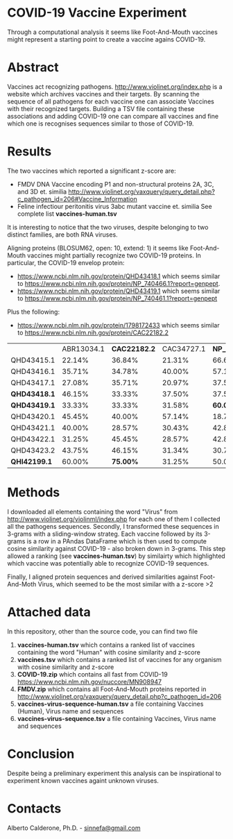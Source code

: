 # COVID-19 Vaccine Experiment

Through a computational analysis it seems like Foot-And-Mouth vaccines might represent a starting point to create a vaccine agains COVID-19.

# Abstract
Vaccines act recognizing pathogens. http://www.violinet.org/index.php is a website which archives vaccines and their targets. By scanning the sequence of all pathogens for each vaccine one can associate Vaccines with their recognized targets. Building a TSV file containing these associations and adding COVID-19 one can compare all vaccines and fine which one is recognises sequences similar to those of COVID-19.

# Results
The two vaccines which reported a significant z-score are:
* FMDV DNA Vaccine encoding P1 and non-structural proteins 2A, 3C, and 3D et. similia http://www.violinet.org/vaxquery/query_detail.php?c_pathogen_id=206#Vaccine_Information
* Feline infectiour peritonitis virus 3abc mutant vaccine et. similia
See complete list **vaccines-human.tsv**

It is interesting to notice that the two viruses, despite belonging to two distinct families, are both RNA viruses.

Aligning proteins (BLOSUM62, open: 10, extend: 1) it seems like Foot-And-Mouth vaccines might partially recognize two COVID-19 proteins. In particular, the COVID-19 envelop protein:
* https://www.ncbi.nlm.nih.gov/protein/QHD43418.1 which seems similar to https://www.ncbi.nlm.nih.gov/protein/NP_740466.1?report=genpept.
* https://www.ncbi.nlm.nih.gov/protein/QHD43419.1 which seems similar to https://www.ncbi.nlm.nih.gov/protein/NP_740461.1?report=genpept

Plus the following:
* https://www.ncbi.nlm.nih.gov/protein/1798172433 which seems similar to https://www.ncbi.nlm.nih.gov/protein/CAC22182.2

||||||||||
|--- |--- |--- |--- |--- |--- |--- |--- |--- |
||ABR13034.1|**CAC22182.2**|CAC34727.1|**NP_740461.1**|**NP_740466.1**|NP_740467.1|AAT01695.1|AAK97050.1|
|QHD43415.1|22.14%|36.84%|21.31%|66.67%|43.48%|32.61%|23.33%|27.72%|
|QHD43416.1|35.71%|34.78%|40.00%|57.14%|50.00%|23.68%|31.82%|34.09%|
|QHD43417.1|27.08%|35.71%|20.97%|37.50%|29.41%|46.15%|24.29%|24.29%|
|**QHD43418.1**|46.15%|33.33%|37.50%|37.50%|**75.00%**|40.00%|33.33%|33.33%|
|**QHD43419.1**|33.33%|33.33%|31.58%|**60.00%**|26.09%|50.00%|26.09%|25.00%|
|QHD43420.1|45.45%|40.00%|57.14%|18.75%|28.57%|42.86%|18.97%|36.36%|
|QHD43421.1|40.00%|28.57%|30.43%|42.86%|33.33%|25.00%|20.63%|20.34%|
|QHD43422.1|31.25%|45.45%|28.57%|42.86%|38.10%|31.25%|38.10%|35.14%|
|QHD43423.2|43.75%|46.15%|31.34%|30.77%|38.46%|22.81%|22.81%|22.29%|
|**QHI42199.1**|60.00%|**75.00%**|31.25%|50.00%|37.50%|66.67%|40.00%|27.78%|

# Methods
I downloaded all elements containing the word "Virus" from http://www.violinet.org/violinml/index.php for each one of them I collected all the pathogens sequences. Secondly, I transformed these sequences in 3-grams with a sliding-window strateg. Each vaccine followed by its 3-grams is a row in a PAndas DataFrame which is then used to compute cosine similarity against COVID-19 - also broken down in 3-grams. This step allowed a ranking (see **vaccines-human.tsv**) by similairty which highlighted which vaccine was potentially able to recognize COVID-19 sequences.

Finally, I aligned protein sequences and derived similarities against Foot-And-Moth Virus, which seemed to be the most similar with a z-score >2

# Attached data
In this repository, other than the source code, you can find two file
1) **vaccines-human.tsv** which contains a ranked list of vaccines containing the word "Human" with cosine similarity and z-score
2) **vaccines.tsv** which contains a ranked list of vaccines for any organism with cosine similarity and z-score
3) **COVID-19.zip** which contains all fast from COVID-19 https://www.ncbi.nlm.nih.gov/nuccore/MN908947
4) **FMDV.zip** which contains all Foot-And-Mouth proteins reported in http://www.violinet.org/vaxquery/query_detail.php?c_pathogen_id=206
5) **vaccines-virus-sequence-human.tsv** a file containing Vaccines (Human), Virus name and sequences
6) **vaccines-virus-sequence.tsv** a file containing Vaccines, Virus name and sequences

# Conclusion
Despite being a preliminary experiment this analysis can be inspirational to experiment known vaccines againt unknown viruses.

# Contacts
Alberto Calderone, Ph.D. - sinnefa@gmail.com
